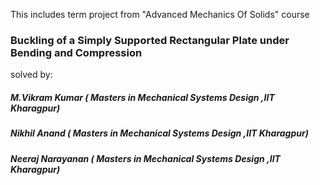 

This includes term project from "Advanced Mechanics Of Solids" course


###                   Buckling of a Simply Supported Rectangular Plate under Bending and Compression



solved by:

##### M.Vikram Kumar   ( Masters in Mechanical Systems Design ,IIT Kharagpur)

##### Nikhil Anand     ( Masters in Mechanical Systems Design ,IIT Kharagpur)

##### Neeraj Narayanan ( Masters in Mechanical Systems Design ,IIT Kharagpur)
